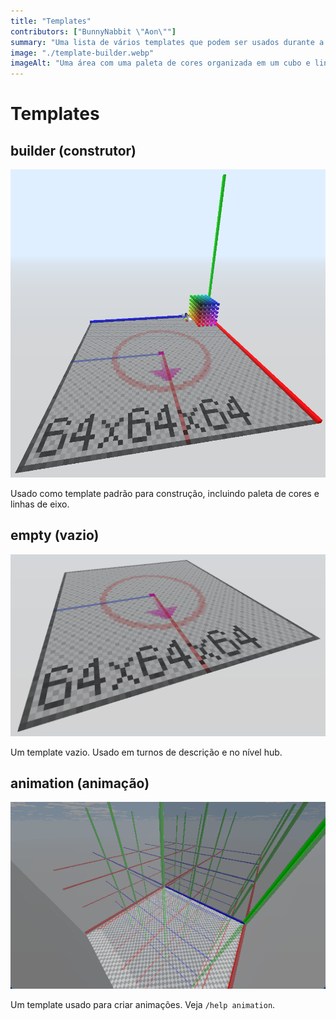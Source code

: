 ```yaml
---
title: "Templates"
contributors: ["BunnyNabbit \"Aon\""]
summary: "Uma lista de vários templates que podem ser usados durante a construção."
image: "./template-builder.webp"
imageAlt: "Uma área com uma paleta de cores organizada em um cubo e linhas de eixo saindo de um canto."
---
```


# Templates

## builder (construtor)

![Uma área com uma paleta de cores organizada em um cubo e linhas de eixo saindo de um canto.](./template-builder.webp)

Usado como template padrão para construção, incluindo paleta de cores e linhas de eixo.

## empty (vazio)

![Uma área vazia que apresenta apenas o chão.](./template-empty.webp)

Um template vazio. Usado em turnos de descrição e no nível hub. 

## animation (animação)
   
![Uma área com salas transparentes organizadas e empilhadas em forma de cubo.](./template-animation.webp)

Um template usado para criar animações. Veja `/help animation`. 